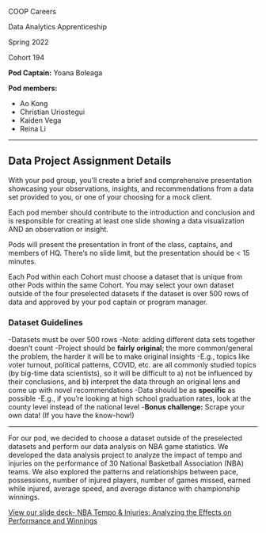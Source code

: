 COOP Careers

Data Analytics Apprenticeship

Spring 2022

Cohort 194

**Pod Captain:** Yoana Boleaga

**Pod members:**
  - Ao Kong
  - Christian Uriostegui
  - Kaiden Vega
  - Reina Li

----------

## Data Project Assignment Details

With your pod group, you’ll create a brief and comprehensive presentation showcasing your observations, insights, and recommendations from a data set provided to you, or one of your choosing for a mock client. 

Each pod member should contribute to the introduction and conclusion and is responsible for creating at least one slide showing a data visualization AND an observation or insight.

Pods will present the presentation in front of the class, captains, and members of HQ. There’s no slide limit, but the presentation should be < 15 minutes.

Each Pod within each Cohort must choose a dataset that is unique from other Pods within the same Cohort. You may select your own dataset outside of the four preselected datasets if the dataset is over 500 rows of data and approved by your pod captain or program manager. 

### Dataset Guidelines

-Datasets must be over 500 rows 
  -Note: adding different data sets together doesn’t count
-Project should be **fairly original**; the more common/general the problem, the harder it will be to make original insights 
  -E.g., topics like voter turnout, political patterns, COVID, etc. are all commonly studied topics (by big-time data scientists), so it will be difficult to a) not be influenced by their conclusions, and b) interpret the data through an original lens and come up with novel recommendations
-Data should be as **specific** as possible
  -E.g., if you’re looking at high school graduation rates, look at the county level instead of the national level
-**Bonus challenge:** Scrape your own data! (If you have the know-how!)

----------

For our pod, we decided to choose a dataset outside of the preselected datasets and perform our data analysis on NBA game statistics. We developed the data analysis project to analyze the impact of tempo and injuries on the performance of 30 National Basketball Association (NBA) teams. We also explored the patterns and relationships between pace, possessions, number of injured players, number of games missed, earned while injured, average speed, and average distance with championship winnings.

[View our slide deck- NBA Tempo & Injuries: Analyzing the Effects on Performance and Winnings](https://docs.google.com/presentation/d/1WhIo0Hkeu05fPMJh3KJ1lUIpVH9W1o2XYcaSJjb_PGQ/edit?usp=sharing)
